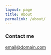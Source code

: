 ```yaml
---
layout: page
title: About
permalink: /about/
---
```


### Contact me

[email@domain.com](mailto:email@domain.com)